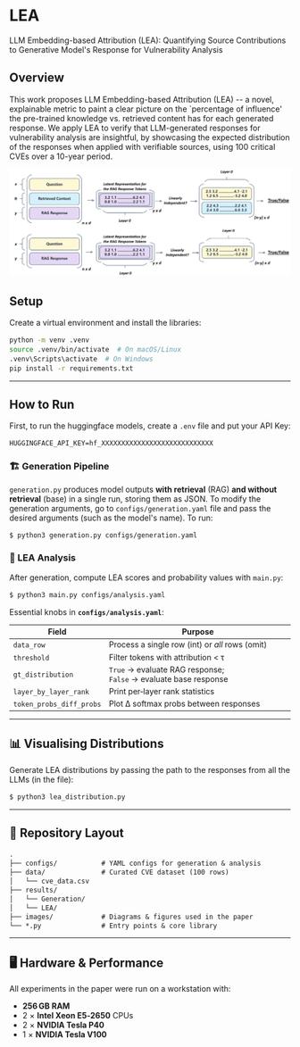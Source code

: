 # LEA
LLM Embedding-based Attribution (LEA): Quantifying Source Contributions to Generative Model's Response for Vulnerability Analysis

## Overview
This work proposes LLM Embedding-based Attribution (LEA) -- a novel, explainable metric to paint a clear picture on the `percentage of influence' the pre-trained knowledge vs. retrieved content has for each generated response. We apply LEA to verify that LLM-generated responses for vulnerability analysis are insightful, by showcasing the expected distribution of the responses when applied with verifiable sources, using 100 critical CVEs over a 10-year period.

<p align="center">
  <img src="images/dependency_process.PNG" alt="LEA end‑to‑end pipeline"/>
</p>



## Setup
Create a virtual environment and install the libraries:

```sh
python -m venv .venv
source .venv/bin/activate  # On macOS/Linux
.venv\Scripts\activate  # On Windows
pip install -r requirements.txt
```

---

## How to Run

First, to run the huggingface models, create a `.env` file and put your API Key:

```env
HUGGINGFACE_API_KEY=hf_XXXXXXXXXXXXXXXXXXXXXXXXXXXX
```


### 🏗️ Generation Pipeline

`generation.py` produces model outputs **with retrieval** (RAG) **and without retrieval** (base) in a single run, storing them as JSON. To modify the generation arguments, go to `configs/generation.yaml` file and pass the desired arguments (such as the model's name). To run:

```bash
$ python3 generation.py configs/generation.yaml 
```




### 🧮 LEA Analysis

After generation, compute LEA scores and probability values with `main.py`:

```bash
$ python3 main.py configs/analysis.yaml
```

Essential knobs in **`configs/analysis.yaml`**:

| Field                    | Purpose                                                          |
| ------------------------ | ----------------------------------------------------             |
| `data_row`               | Process a single row (int) or *all* rows (omit)                  |
| `threshold`              | Filter tokens with attribution < τ                               |
| `gt_distribution`        | `True` → evaluate RAG response; `False` → evaluate base response |
| `layer_by_layer_rank`    | Print per‑layer rank statistics                                  |
| `token_probs_diff_probs` | Plot Δ softmax probs between responses                           |

---

## 📊 Visualising Distributions

Generate LEA distributions by passing the path to the responses from all the LLMs (in the file):

```bash
$ python3 lea_distribution.py
```

---

## 📂 Repository Layout

```text
.
├── configs/           # YAML configs for generation & analysis
├── data/              # Curated CVE dataset (100 rows)
│   └── cve_data.csv
├── results/
│   └── Generation/
│   └── LEA/          
├── images/            # Diagrams & figures used in the paper
└── *.py               # Entry points & core library
```

---


## 🖥️ Hardware & Performance

All experiments in the paper were run on a workstation with:

* **256 GB RAM**
* 2 × **Intel Xeon E5‑2650** CPUs
* 2 × **NVIDIA Tesla P40**
* 1 × **NVIDIA Tesla V100**
